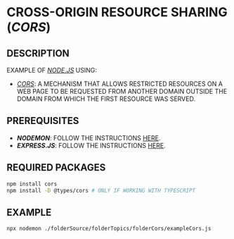 # CROSS-ORIGIN RESOURCE SHARING (_CORS_)

## DESCRIPTION

EXAMPLE OF [_NODE.JS_](https://nodejs.org) USING:

* [_CORS_](https://www.npmjs.com/package/cors): A MECHANISM THAT ALLOWS RESTRICTED RESOURCES ON A WEB PAGE TO BE REQUESTED FROM ANOTHER DOMAIN OUTSIDE THE DOMAIN FROM WHICH THE FIRST RESOURCE WAS SERVED.

## PREREQUISITES

* **_NODEMON_**: FOLLOW THE INSTRUCTIONS [HERE](/folderSource/folderTopics/folderNodemon/README.md).
* **_EXPRESS.JS_**: FOLLOW THE INSTRUCTIONS [HERE](/folderSource/folderTopics/folderExpress/README.md).

## REQUIRED PACKAGES

```bash
npm install cors
npm install -D @types/cors # ONLY IF WORKING WITH TYPESCRIPT
```

## EXAMPLE

```bash
npx nodemon ./folderSource/folderTopics/folderCors/exampleCors.js
```
